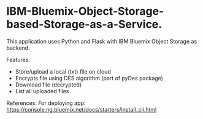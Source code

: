 # IBM-Bluemix-Object-Storage-based-Storage-as-a-Service.
This application uses Python and Flask with IBM Bluemix Object Storage as backend.

Features:
- Store/upload a local (txt) file on cloud
- Encrypts file using DES algorithm (part of pyDes package)
- Download file (decrypted)
- List all uploaded files

References:
For deploying app:
https://console.ng.bluemix.net/docs/starters/install_cli.html


